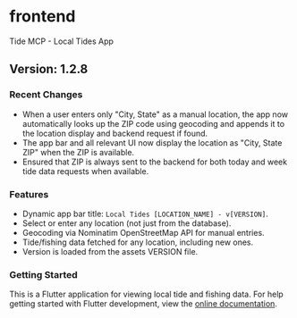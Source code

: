 # frontend

Tide MCP - Local Tides App

## Version: 1.2.8

### Recent Changes
- When a user enters only "City, State" as a manual location, the app now automatically looks up the ZIP code using geocoding and appends it to the location display and backend request if found.
- The app bar and all relevant UI now display the location as "City, State ZIP" when the ZIP is available.
- Ensured that ZIP is always sent to the backend for both today and week tide data requests when available.

### Features
- Dynamic app bar title: `Local Tides [LOCATION_NAME] - v[VERSION]`.
- Select or enter any location (not just from the database).
- Geocoding via Nominatim OpenStreetMap API for manual entries.
- Tide/fishing data fetched for any location, including new ones.
- Version is loaded from the assets VERSION file.

### Getting Started

This is a Flutter application for viewing local tide and fishing data. For help getting started with Flutter development, view the [online documentation](https://docs.flutter.dev/).
